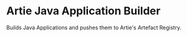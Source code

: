 # Artie Java Application Builder

Builds Java Applications and pushes them to Artie's Artefact Registry.

